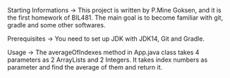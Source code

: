 Starting Informations
 ->  This project is written by  P.Mine Goksen, and it is the first homework of BIL481. The main goal is to become familiar with git, gradle and some other softwares.

Prerequisites
 ->  You need to set up JDK with JDK14, Git and Gradle.

Usage 
->  The averageOfIndexes method in App.java class takes 4 parameters as 2 ArrayLists and 2 Integers. It takes index numbers as parameter and find the average of them and return it.
